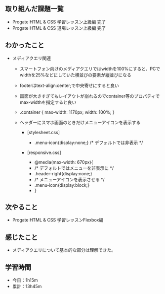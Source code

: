 ## 取り組んだ課題一覧
- Progate HTML & CSS 学習レッスン上級編 完了
- Progate HTML & CSS 道場レッスン上級編 完了
## わかったこと
- メディアクエリ関連
    - スマートフォン向けのメディアクエリではwidthを100%にすると、PCでwidthを25%などにしていた横並びの要素が縦並びになる

    - footerはtext-align:center;で中央寄せにすると良い

    - 画面が大きすぎてもレイアウトが崩れるのでcontainer等のプロパティでmax-widthを指定すると良い

    - .container {
  max-width: 1170px;
  width: 100%;
}

    - ヘッダーにスマホ画面のときだけメニューアイコンを表示する
        - [stylesheet.css]
            - .menu-icon{display:none;} /* デフォルトでは非表示 */

        - [responsive.css]
            - @media(max-width: 670px){
             - /* デフォルトではメニューを非表示に */
            -  .header-right{display:none;} 
            -  /* メニューアイコンを表示させる */
            - .menu-icon{display:block;}
            - }
## 次やること
- Progate HTML & CSS 学習レッスンFlexbox編
## 感じたこと
- メディアクエリについて基本的な部分は理解できた。
## 学習時間
- 今日：1h15m
- 累計：13h45m